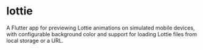 # lottie
A Flutter app for previewing Lottie animations on simulated mobile devices, with configurable background color and support for loading Lottie files from local storage or a URL.
